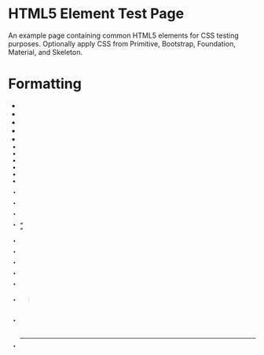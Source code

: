 # HTML5 Element Test Page

An example page containing common HTML5 elements for CSS testing purposes. Optionally apply CSS from Primitive, Bootstrap, Foundation, Material, and Skeleton.

# Formatting

* <b>
* <strong>
* <em>
* <i>
* <small>
* <sup>
* <sub>
* <del>
* <ins>
* <a>
* <code>
* <kbd>
* <samp>
* <cite>
* <q>
* <mark>
* <abbr>
* <dfn>
* <time>
* <address>
* <blockquote>
* <pre>
* <hr>
